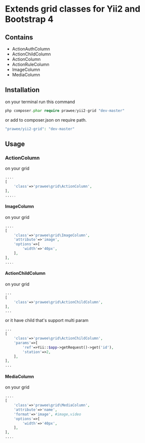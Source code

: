 # Extends grid classes for Yii2 and Bootstrap 4

## Contains

- ActionAuthColumn
- ActionChildColumn
- ActionColumn
- ActionRuleColumn
- ImageColumn
- MediaColumn

## Installation

on your terminal run this command

```php
php composer.phar require prawee/yii2-grid "dev-master"
```

or add to composer.json on require path.

```php
"prawee/yii2-grid": "dev-master"
```

## Usage

### ActionColumn

on your grid

```php
....
[
    'class'=>'prawee\grid\ActionColumn',
],
.....
```

#### ImageColumn

on your grid

```php
....
[
    'class'=>'prawee\grid\ImageColumn',
    'attribute'=>'image',
    'options'=>[
        'width'=>'40px',
    ],
],
....
```

#### ActionChildColumn

on your grid

```php
...
[
    'class'=>'prawee\grid\ActionChildColumn',
],
...
```

or it have child that's support multi param

```php
...
[
    'class'=>'prawee\grid\ActionChildColumn',
    'params'=>[
        'ref'=>Yii::$app->getRequest()->get('id'),
        'station'=>2,
    ],
],
...
```

#### MediaColumn

on your grid

```php
....
[
    'class'=>'prawee\grid\MediaColumn',
    'attribute'=>'name',
    'format'=>'image', #image,video
    'options'=>[
        'width'=>'40px',
    ],
],
....
```
